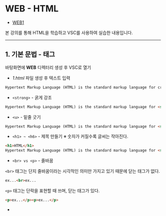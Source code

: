 # WEB - HTML
- [WEB1](https://www.opentutorials.org/course/3084)

본 강의를 통해 HTML을 학습하고 VSC를 사용하여 실습한 내용입니다.

---
## 1. 기본 문법 - 태그
바탕화면에 **WEB** 디렉터리 생성 후 VSC로 열기

- *1.html* 파일 생성 후 텍스트 입력   
```html
Hypertext Markup Language (HTML) is the standard markup language for creating web pages and web applications.
```

- `<strong>` - 굵게 강조  
```html
Hypertext Markup Language (HTML) is the standard markup language for <strong>creating web pages</strong> and web applications.
```

- `<u>` - 밑줄 긋기
```html
Hypertext Markup Language (HTML) is the standard markup language for <strong>creating <u>web</u> pages</strong> and web applications.
```

- `<h1> ~ <h6>` - 제목 만들기 ※ 숫자가 커질수록 글씨는 작아진다.   
```html
<h1>HTML</h1>
Hypertext Markup Language (HTML) is the standard markup language for <strong>creating <u>web</u> pages</strong> and web applications.
```

- `<br> vs <p>` - 줄바꿈   

`<br>` 태그는 단지 줄바꿈이라는 시각적인 의미만 가지고 있기 때문에 닫는 태그가 없다.   
```html
ex...<br>ex...
```   
`<p>` 태그는 단락을 표현할 때 쓰며, 닫는 태그가 있다.     
```html
<p>ex...</p><p>ex...</p>
```

- 
